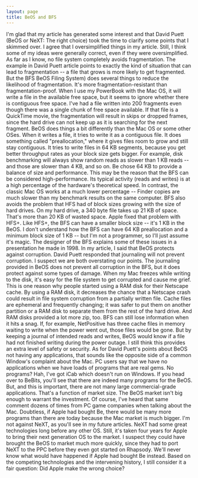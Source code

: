 ```yaml
---
layout: page
title: BeOS and BFS
---
```


I'm glad that my article has generated some interest and that David Puett (BeOS or NeXT: The right choice) took the time to clarify some points that I skimmed over. I agree that I oversimplified things in my article. Still, I think some of my ideas were generally correct, even if they were oversimplified.
As far as I know, no file system completely avoids fragmentation. The example in David Puett article points to exactly the kind of situation that can lead to fragmentation -- a file that grows is more likely to get fragmented. But the BFS BeOS Filing System) does several things to reduce the likelihood of fragmentation. It's more fragmentation-resistant than fragmentation-proof.
When I use my PowerBook with the Mac OS, it will write a file in the available free space, but it seems to ignore whether there is contiguous free space. I've had a file written into 200 fragments even though there was a single chunk of free space available. If that file is a QuickTime movie, the fragmentation will result in skips or dropped frames, since the hard drive can not keep up as it is searching for the next fragment.
BeOS does things a bit differently than the Mac OS or some other OSes. When it writes a file, it tries to write it as a contiguous file. It does something called "preallocation," where it gives files room to grow and still stay contiguous. It tries to write files in 64 KB segments, because you get better throughput rates as your block size gets bigger. For example, disk benchmarking will always show random reads as slower than 1 KB reads -- and those are slower than 4 KB, and so on. Be chose 64 KB to provide a balance of size and performance. This may be the reason that the BFS can be considered high-performance. Its typical activity (reads and writes) is at a high percentage of the hardware's theoretical speed. In contrast, the classic Mac OS works at a much lower percentage -- Finder copies are much slower than my benchmark results on the same computer.
BFS also avoids the problem that HFS had of block sizes growing with the size of hard drives. On my hard drive, a 340 byte file takes up 21 KB of space. That's more than 20 KB of wasted space. Apple fixed that problem with HFS+. Like HFS+, the BFS can have a smaller block size -- it's 1 KB in the BeOS. I don't understand how the BFS can have 64 KB preallocation and a minimum block size of 1 KB -- but I'm not a programmer, so I'll just assume it's magic. The designer of the BFS explains some of these issues in a presentation he made in 1998.
In my article, I said that BeOS protects against corruption. David Puett responded that journaling will not prevent corruption. I suspect we are both overstating our points. The journaling provided in BeOS does not prevent all corruption in the BFS, but it does protect against some types of damage. When my Mac freezes while writing to the disk, it's easy for the file system to get corrupted and cause me grief.
This is one reason why people started using a RAM disk for their Netscape cache. By using a RAM disk, it decreases the chance that a Netscape crash could result in file system corruption from a partially written file. Cache files are ephemeral and frequently changing; it was safer to put them on another partition or a RAM disk to separate them from the rest of the hard drive. And RAM disks provided a lot more zip, too.
BFS can still lose information when it hits a snag. If, for example, NetPositive has three cache files in memory waiting to write when the power went out, those files would be gone. But by keeping a journal of intended reads and writes, BeOS would know if a file had not finished writing during the power outage. I still think this provides an extra level of safety or security.
As for David Puett's points about BeOS not having any applications, that sounds like the opposite side of a common Window's complaint about the Mac. PC users say that we have no applications when we have loads of programs that are real gems. No programs? Hah, I've got iCab which doesn't run on Windows. If you head over to BeBits, you'll see that there are indeed many programs for the BeOS.
But, and this is important, there are not many large commercial-grade applications. That's a function of market size. The BeOS market isn't big enough to warrant the investment. Of course, I've heard that same comment dozens of times from PC game companies when talking about the Mac. Doubtless, if Apple had bought Be, there would be many more programs than there are today because the Mac market is much bigger.
I'm not against NeXT, as you'll see in my future articles. NeXT had some great technologies long before any other OS. Still, it's taken four years for Apple to bring their next generation OS to the market. I suspect they could have brought the BeOS to market much more quickly, since they had to port NeXT to the PPC before they even got started on Rhapsody.
We'll never know what would have happened if Apple had bought Be instead. Based on the competing technologies and the intervening history, I still consider it a fair question: Did Apple make the wrong choice?
